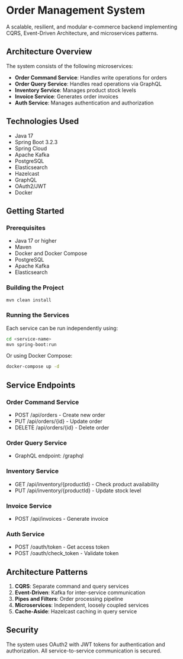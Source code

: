 # Order Management System

A scalable, resilient, and modular e-commerce backend implementing CQRS, Event-Driven Architecture, and microservices patterns.

## Architecture Overview

The system consists of the following microservices:

- **Order Command Service**: Handles write operations for orders
- **Order Query Service**: Handles read operations via GraphQL
- **Inventory Service**: Manages product stock levels
- **Invoice Service**: Generates order invoices
- **Auth Service**: Manages authentication and authorization

## Technologies Used

- Java 17
- Spring Boot 3.2.3
- Spring Cloud
- Apache Kafka
- PostgreSQL
- Elasticsearch
- Hazelcast
- GraphQL
- OAuth2/JWT
- Docker

## Getting Started

### Prerequisites

- Java 17 or higher
- Maven
- Docker and Docker Compose
- PostgreSQL
- Apache Kafka
- Elasticsearch

### Building the Project

```bash
mvn clean install
```

### Running the Services

Each service can be run independently using:

```bash
cd <service-name>
mvn spring-boot:run
```

Or using Docker Compose:

```bash
docker-compose up -d
```

## Service Endpoints

### Order Command Service
- POST /api/orders - Create new order
- PUT /api/orders/{id} - Update order
- DELETE /api/orders/{id} - Delete order

### Order Query Service
- GraphQL endpoint: /graphql

### Inventory Service
- GET /api/inventory/{productId} - Check product availability
- PUT /api/inventory/{productId} - Update stock level

### Invoice Service
- POST /api/invoices - Generate invoice

### Auth Service
- POST /oauth/token - Get access token
- POST /oauth/check_token - Validate token

## Architecture Patterns

1. **CQRS**: Separate command and query services
2. **Event-Driven**: Kafka for inter-service communication
3. **Pipes and Filters**: Order processing pipeline
4. **Microservices**: Independent, loosely coupled services
5. **Cache-Aside**: Hazelcast caching in query service

## Security

The system uses OAuth2 with JWT tokens for authentication and authorization. All service-to-service communication is secured. 
